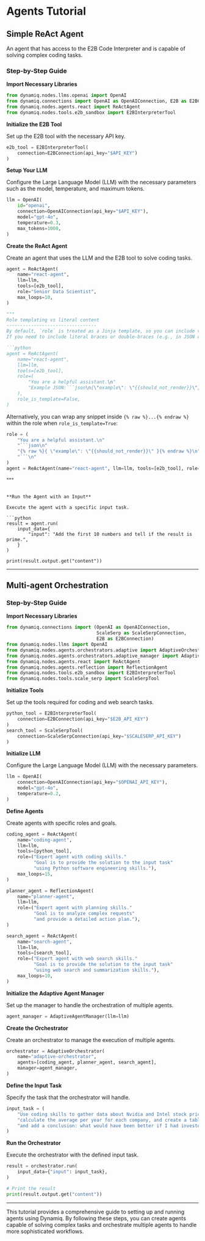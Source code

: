 # Agents Tutorial

## Simple ReAct Agent

An agent that has access to the E2B Code Interpreter and is capable of solving complex coding tasks.

### Step-by-Step Guide

**Import Necessary Libraries**

```python
from dynamiq.nodes.llms.openai import OpenAI
from dynamiq.connections import OpenAI as OpenAIConnection, E2B as E2BConnection
from dynamiq.nodes.agents.react import ReActAgent
from dynamiq.nodes.tools.e2b_sandbox import E2BInterpreterTool
```

**Initialize the E2B Tool**

Set up the E2B tool with the necessary API key.

```python
e2b_tool = E2BInterpreterTool(
    connection=E2BConnection(api_key="$API_KEY")
)
```

**Setup Your LLM**

Configure the Large Language Model (LLM) with the necessary parameters such as the model, temperature, and maximum tokens.

```python
llm = OpenAI(
    id="openai",
    connection=OpenAIConnection(api_key="$API_KEY"),
    model="gpt-4o",
    temperature=0.3,
    max_tokens=1000,
)
```

**Create the ReAct Agent**

Create an agent that uses the LLM and the E2B tool to solve coding tasks.

```python
agent = ReActAgent(
    name="react-agent",
    llm=llm,
    tools=[e2b_tool],
    role="Senior Data Scientist",
    max_loops=10,
)

"""
Role templating vs literal content
---------------------------------
By default, `role` is treated as a Jinja template, so you can include variables like `{{ input }}`.
If you need to include literal braces or double-braces (e.g., in JSON code blocks), set `role_is_template=False` to disable templating for the role only:

```python
agent = ReActAgent(
    name="react-agent",
    llm=llm,
    tools=[e2b_tool],
    role=(
        "You are a helpful assistant.\n"
        "Example JSON:```json\n{\"example\": \"{{should_not_render}}\"}\n```\n"
    ),
    role_is_template=False,
)
```

Alternatively, you can wrap any snippet inside `{% raw %}...{% endraw %}` within the role when `role_is_template=True`:

```python
role = (
    "You are a helpful assistant.\n"
    "```json\n"
    "{% raw %}{ \"example\": \"{{should_not_render}}\" }{% endraw %}\n"
    "```\n"
)
agent = ReActAgent(name="react-agent", llm=llm, tools=[e2b_tool], role=role)
```
"""
```

**Run the Agent with an Input**

Execute the agent with a specific input task.

```python
result = agent.run(
    input_data={
        "input": "Add the first 10 numbers and tell if the result is prime.",
    }
)

print(result.output.get("content"))
```

---

## Multi-agent Orchestration

### Step-by-Step Guide

**Import Necessary Libraries**

```python
from dynamiq.connections import (OpenAI as OpenAIConnection,
                                 ScaleSerp as ScaleSerpConnection,
                                 E2B as E2BConnection)
from dynamiq.nodes.llms import OpenAI
from dynamiq.nodes.agents.orchestrators.adaptive import AdaptiveOrchestrator
from dynamiq.nodes.agents.orchestrators.adaptive_manager import AdaptiveAgentManager
from dynamiq.nodes.agents.react import ReActAgent
from dynamiq.nodes.agents.reflection import ReflectionAgent
from dynamiq.nodes.tools.e2b_sandbox import E2BInterpreterTool
from dynamiq.nodes.tools.scale_serp import ScaleSerpTool
```

**Initialize Tools**

Set up the tools required for coding and web search tasks.

```python
python_tool = E2BInterpreterTool(
    connection=E2BConnection(api_key="$E2B_API_KEY")
)
search_tool = ScaleSerpTool(
    connection=ScaleSerpConnection(api_key="$SCALESERP_API_KEY")
)
```

**Initialize LLM**

Configure the Large Language Model (LLM) with the necessary parameters.

```python
llm = OpenAI(
    connection=OpenAIConnection(api_key="$OPENAI_API_KEY"),
    model="gpt-4o",
    temperature=0.2,
)
```

**Define Agents**

Create agents with specific roles and goals.

```python
coding_agent = ReActAgent(
    name="coding-agent",
    llm=llm,
    tools=[python_tool],
    role=("Expert agent with coding skills."
          "Goal is to provide the solution to the input task"
          "using Python software engineering skills."),
    max_loops=15,
)

planner_agent = ReflectionAgent(
    name="planner-agent",
    llm=llm,
    role=("Expert agent with planning skills."
          "Goal is to analyze complex requests" 
          "and provide a detailed action plan."),
)

search_agent = ReActAgent(
    name="search-agent",
    llm=llm,
    tools=[search_tool],
    role=("Expert agent with web search skills."
          "Goal is to provide the solution to the input task"
          "using web search and summarization skills."),
    max_loops=10,
)
```

**Initialize the Adaptive Agent Manager**

Set up the manager to handle the orchestration of multiple agents.

```python
agent_manager = AdaptiveAgentManager(llm=llm)
```

**Create the Orchestrator**

Create an orchestrator to manage the execution of multiple agents.

```python
orchestrator = AdaptiveOrchestrator(
    name="adaptive-orchestrator",
    agents=[coding_agent, planner_agent, search_agent],
    manager=agent_manager,
)
```

**Define the Input Task**

Specify the task that the orchestrator will handle.

```python
input_task = (
    "Use coding skills to gather data about Nvidia and Intel stock prices for the last 10 years, "
    "calculate the average per year for each company, and create a table. Then craft a report "
    "and add a conclusion: what would have been better if I had invested $100 ten years ago?"
)
```

**Run the Orchestrator**

Execute the orchestrator with the defined input task.

```python
result = orchestrator.run(
    input_data={"input": input_task},
)

# Print the result
print(result.output.get("content"))
```

---

This tutorial provides a comprehensive guide to setting up and running agents using Dynamiq. By following these steps, you can create agents capable of solving complex tasks and orchestrate multiple agents to handle more sophisticated workflows.
